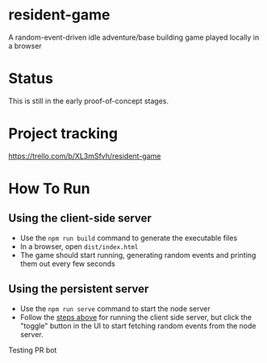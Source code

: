 # resident-game
A random-event-driven idle adventure/base building game played locally in a browser

# Status
This is still in the early proof-of-concept stages.

# Project tracking
https://trello.com/b/XL3mSfvh/resident-game

# How To Run

## Using the client-side server

- Use the `npm run build` command to generate the executable files
- In a browser, open `dist/index.html`
- The game should start running, generating random events and printing 
  them out every few seconds
  
## Using the persistent server

- Use the `npm run serve` command to start the node server
- Follow the [steps above](#using-the-client-side-server) for running the 
  client side server, but click the "toggle" button in the UI to start fetching 
  random events from the node server.

Testing PR bot
